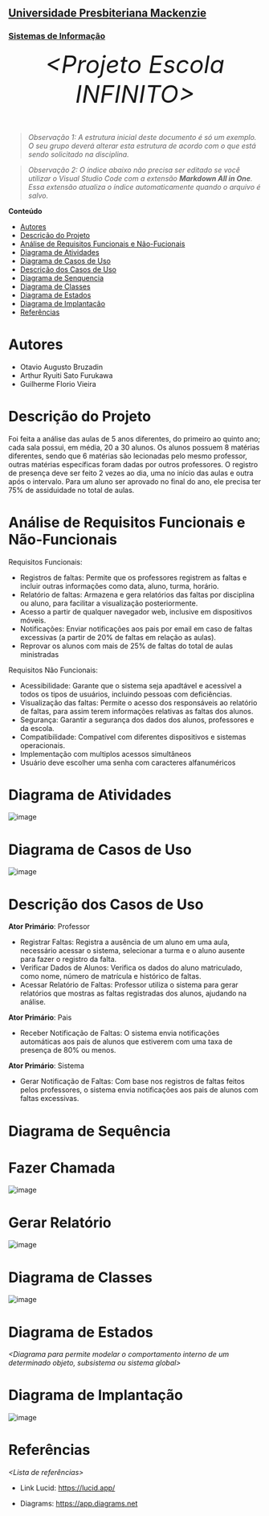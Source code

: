 <h2><a href= "https://www.mackenzie.br">Universidade Presbiteriana Mackenzie</a></h2>
<h3><a href= "https://www.mackenzie.br/graduacao/sao-paulo-higienopolis/sistemas-de-informacao">Sistemas de Informação</a></h3>


<font size="+12"><center>
*&lt;Projeto Escola INFINITO&gt;*
</center></font>

>*Observação 1: A estrutura inicial deste documento é só um exemplo. O seu grupo deverá alterar esta estrutura de acordo com o que está sendo solicitado na disciplina.*

>*Observação 2: O índice abaixo não precisa ser editado se você utilizar o Visual Studio Code com a extensão **Markdown All in One**. Essa extensão atualiza o índice automaticamente quando o arquivo é salvo.*

**Conteúdo**

- [Autores](#nome-alunos)
- [Descrição do Projeto](#introdução-do-projeto)
- [Análise de Requisitos Funcionais e Não-Fucionais](#descrição-dos-requisitos)
- [Diagrama de Atividades](#diagrama-de-atividades) 
- [Diagrama de Casos de Uso](#diagrama-de-comportamento-atores)
- [Descrição dos Casos de Uso](#descrição-das-funcões)
- [Diagrama de Senquencia](#diagrama-de-ordem-interações)
- [Diagrama de Classes](#diagrama-orientado-objetos)
- [Diagrama de Estados](#diagrama-estrutura-componente)
- [Diagrama de Implantação](#diagrama-de-hardware-software)
- [Referências](#referências)


# Autores

* Otavio Augusto Bruzadin
* Arthur Ryuiti Sato Furukawa
* Guilherme Florio Vieira

# Descrição do Projeto

Foi feita a análise das aulas de 5 anos diferentes, do primeiro ao quinto ano; cada sala possui, em média, 20 a 30 alunos. Os alunos possuem 8 matérias diferentes, sendo que 6 matérias são lecionadas pelo mesmo professor, outras matérias específicas foram dadas por outros professores. O registro de presença deve ser feito 2 vezes ao dia, uma no início das aulas e outra após o intervalo.
Para um aluno ser aprovado no final do ano, ele precisa ter 75% de assiduidade no total de aulas. 

# Análise de Requisitos Funcionais e Não-Funcionais
Requisitos Funcionais:
- Registros de faltas: Permite que os professores registrem as faltas e incluir outras informações como data, aluno, turma, horário.
- Relatório de faltas: Armazena e gera relatórios das faltas por disciplina ou aluno, para facilitar a visualização posteriormente.
- Acesso a partir de qualquer navegador web, inclusive em dispositivos móveis.
- Notificações: Enviar notificações aos pais  por email em caso de faltas excessivas (a partir de 20% de faltas em relação as aulas).
- Reprovar os alunos com mais de 25% de faltas do total de aulas ministradas
  
Requisitos Não Funcionais:

- Acessibilidade: Garante que o sistema seja apadtável e acessível a todos os tipos de usuários, incluindo pessoas com deficiências.
- Visualização das faltas: Permite o acesso dos responsáveis ao relatório de faltas, para assim terem informações relativas as faltas dos alunos.
- Segurança: Garantir a segurança dos dados dos alunos, professores e da escola.
- Compatibilidade: Compatível com diferentes dispositivos e sistemas operacionais.
- Implementação com multiplos acessos simultâneos
- Usuário deve escolher uma senha com caracteres alfanuméricos


# Diagrama de Atividades

![image](https://github.com/OtavioBruzadin/Comit-de-desenvolvimento-RSL/assets/89026599/89328157-5a69-4843-8597-b70e1951b59a)



# Diagrama de Casos de Uso

![image](https://github.com/OtavioBruzadin/Comit-de-desenvolvimento-RSL/assets/89026599/80feb51a-5899-4b40-83ea-0b92dce30ab9)




# Descrição dos Casos de Uso

**Ator Primário**: Professor
- Registrar Faltas: Registra a ausência de um aluno em uma aula, necessário acessar o sistema, selecionar a turma e o aluno ausente para fazer o registro da falta.
- Verificar Dados de Alunos: Verifica os dados do aluno matriculado, como nome, número de matrícula e histórico de faltas.
- Acessar Relatório de Faltas: Professor utiliza o sistema para gerar relatórios que mostras as faltas registradas dos alunos, ajudando na análise.

**Ator Primário**: Pais
- Receber Notificação de Faltas: O sistema envia notificações automáticas aos pais de alunos que estiverem com uma taxa de presença de 80% ou menos.

**Ator Primário**: Sistema
- Gerar Notificação de Faltas: Com base nos registros de faltas feitos pelos professores, o sistema envia notificações aos pais de alunos com faltas excessivas.


# Diagrama de Sequência

# Fazer Chamada
![image](https://github.com/OtavioBruzadin/Comit-de-desenvolvimento-RSL/assets/89026599/54ee499d-bba2-474c-bd6d-91a030d081c6)


# Gerar Relatório
![image](https://github.com/OtavioBruzadin/Comit-de-desenvolvimento-RSL/assets/89026599/c7f13350-4093-4af1-8e08-424849222555)



# Diagrama de Classes

![image](https://github.com/OtavioBruzadin/Comit-de-desenvolvimento-RSL/assets/89026599/c77a49f3-ff24-401a-8125-2877b5bfd531)


# Diagrama de Estados

*&lt;Diagrama para permite modelar o comportamento interno de um determinado objeto, subsistema ou sistema global&gt;*

# Diagrama de Implantação

![image](https://github.com/OtavioBruzadin/Comit-de-desenvolvimento-RSL/assets/89026599/ea3376b5-e93d-4281-a554-e351545b5ca3)


# Referências

*&lt;Lista de referências&gt;*

- Link Lucid: https://lucid.app/

- Diagrams: https://app.diagrams.net
